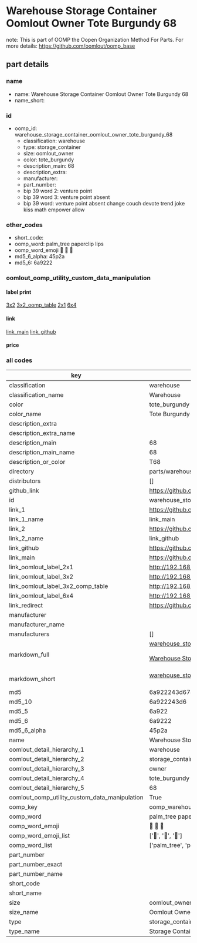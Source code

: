 # Warehouse Storage Container Oomlout Owner Tote Burgundy 68  

note: This is part of OOMP the Oopen Organization Method For Parts. For more details: https://github.com/oomlout/oomp_base

##  part details
  







### name
* name: Warehouse Storage Container Oomlout Owner Tote Burgundy 68
* name_short: 
### id
* oomp_id: warehouse_storage_container_oomlout_owner_tote_burgundy_68
  * classification: warehouse
  * type: storage_container
  * size: oomlout_owner
  * color: tote_burgundy
  * description_main: 68
  * description_extra: 
  * manufacturer: 
  * part_number: 
  * bip 39 word 2: venture point
  * bip 39 word 3: venture point absent
  * bip 39 word: venture point absent change couch devote trend joke kiss math empower allow

### other_codes
* short_code: 
* oomp_word: palm_tree paperclip lips
* oomp_word_emoji :palm_tree: :paperclip: :lips:
* md5_6_alpha: 45p2a
* md5_6: 6a9222






### oomlout_oomp_utility_custom_data_manipulation
#### label print
[3x2](http://192.168.1.245:1112/?label=oomp%2045p2a)
[3x2_oomp_table](http://192.168.1.108:1112/?label=oomp%2045p2a)
[2x1](http://192.168.1.242:1112/?label=oomp%2045p2a)
[6x4](http://192.168.1.55:1112/?label=oomp%2045p2a)    

#### link

[link_main](https://github.com/oomlout/oomlout_oomp_version_1_messy/tree/main/parts/warehouse_storage_container_oomlout_owner_tote_burgundy_68) [link_github](https://github.com/oomlout/oomlout_oomp_version_1_messy/tree/main/parts/warehouse_storage_container_oomlout_owner_tote_burgundy_68)                             

#### price







### all codes 
| key | value |  
| --- | --- |  
| classification | warehouse |  
| classification_name | Warehouse |  
| color | tote_burgundy |  
| color_name | Tote Burgundy |  
| description_extra |  |  
| description_extra_name |  |  
| description_main | 68 |  
| description_main_name | 68 |  
| description_or_color | T68 |  
| directory | parts/warehouse_storage_container_oomlout_owner_tote_burgundy_68 |  
| distributors | [] |  
| github_link | https://github.com/oomlout/oomlout_oomp_part_src/tree/main/parts/warehouse_storage_container_oomlout_owner_tote_burgundy_68 |  
| id | warehouse_storage_container_oomlout_owner_tote_burgundy_68 |  
| link_1 | https://github.com/oomlout/oomlout_oomp_version_1_messy/tree/main/parts/warehouse_storage_container_oomlout_owner_tote_burgundy_68 |  
| link_1_name | link_main |  
| link_2 | https://github.com/oomlout/oomlout_oomp_version_1_messy/tree/main/parts/warehouse_storage_container_oomlout_owner_tote_burgundy_68 |  
| link_2_name | link_github |  
| link_github | https://github.com/oomlout/oomlout_oomp_version_1_messy/tree/main/parts/warehouse_storage_container_oomlout_owner_tote_burgundy_68 |  
| link_main | https://github.com/oomlout/oomlout_oomp_version_1_messy/tree/main/parts/warehouse_storage_container_oomlout_owner_tote_burgundy_68 |  
| link_oomlout_label_2x1 | http://192.168.1.242:1112/?label=oomp%2045p2a |  
| link_oomlout_label_3x2 | http://192.168.1.245:1112/?label=oomp%2045p2a |  
| link_oomlout_label_3x2_oomp_table | http://192.168.1.108:1112/?label=oomp%2045p2a |  
| link_oomlout_label_6x4 | http://192.168.1.55:1112/?label=oomp%2045p2a |  
| link_redirect | https://github.com/oomlout/oomlout_oomp_version_1_messy/tree/main/parts/warehouse_storage_container_oomlout_owner_tote_burgundy_68 |  
| manufacturer |  |  
| manufacturer_name |  |  
| manufacturers | [] |  
| markdown_full | [warehouse_storage_container_oomlout_owner_tote_burgundy_68](none)<br>[](none)<br>[Warehouse Storage Container Oomlout Owner Tote Burgundy 68](none)<br><br> |  
| markdown_short | [warehouse_storage_container_oomlout_owner_tote_burgundy_68](none)<br><br> |  
| md5 | 6a922243d6785d00f31872620169d792 |  
| md5_10 | 6a922243d6 |  
| md5_5 | 6a922 |  
| md5_6 | 6a9222 |  
| md5_6_alpha | 45p2a |  
| name | Warehouse Storage Container Oomlout Owner Tote Burgundy 68 |  
| oomlout_detail_hierarchy_1 | warehouse |  
| oomlout_detail_hierarchy_2 | storage_container |  
| oomlout_detail_hierarchy_3 | owner |  
| oomlout_detail_hierarchy_4 | tote_burgundy |  
| oomlout_detail_hierarchy_5 | 68 |  
| oomlout_oomp_utility_custom_data_manipulation | True |  
| oomp_key | oomp_warehouse_storage_container_oomlout_owner_tote_burgundy_68 |  
| oomp_word | palm_tree paperclip lips |  
| oomp_word_emoji | :palm_tree: :paperclip: :lips: |  
| oomp_word_emoji_list | [':palm_tree:', ':paperclip:', ':lips:'] |  
| oomp_word_list | ['palm_tree', 'paperclip', 'lips'] |  
| part_number |  |  
| part_number_exact |  |  
| part_number_name |  |  
| short_code |  |  
| short_name |  |  
| size | oomlout_owner |  
| size_name | Oomlout Owner |  
| type | storage_container |  
| type_name | Storage Container |  
